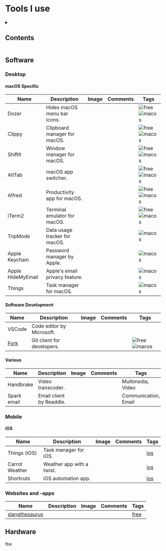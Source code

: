 
<!-- markdownlint-disable -->

<p align="center">
  <!-- github-banner-start -->
    <h1>Tools I use</h1>
  <!-- github-banner-end -->
</p>

<!-- markdownlint-restore -->

<!-- tag definitions -->
<!-- usage: ![mytag] -->

[free]: https://img.shields.io/badge/pricing-free-00FF766
[ios]: https://img.shields.io/badge/-iOS-000?logo=apple
[macos]: https://img.shields.io/badge/-macOS-000?logo=apple

<details>

<summary><h2>Contents</h2></summary>

- [Software](#software)
  - [Desktop](#desktop)
  - [Mobile](#mobile)
  - [Websites and -apps](#websites-and--apps)
- [Hardware](#hardware)

</details>

## Software

### Desktop

#### macOS Specific

| Name              | Description                    | Image | Comments | Tags             |
| ----------------- | ------------------------------ | ----- | -------- | ---------------- |
| Dozer             | Hides macOS menu bar icons.    |       |          | ![free] ![macos] |
| Clippy            | Clipboard manager for macOS.   |       |          | ![free] ![macos] |
| ShiftIt           | Window manager for macOS.      |       |          | ![free] ![macos] |
| AltTab            | macOS app switcher.            |       |          | ![free] ![macos] |
| Alfred            | Productivity app for macOS.    |       |          | ![free] ![macos] |
| iTerm2            | Terminal emulator for macOS.   |       |          | ![free] ![macos] |
| TripMode          | Data usage tracker for macOS.  |       |          | ![macos]         |
| Apple Keychain    | Password manager by Apple.     |       |          | ![macos]         |
| Apple HideMyEmail | Apple's email privacy feature. |       |          | ![macos]         |
| Things            | Task manager for macOS.        |       |          | ![macos]         |

#### Software Development

| Name                         | Description                | Image | Comments | Tags             |
| ---------------------------- | -------------------------- | ----- | -------- | ---------------- |
| VSCode                       | Code editor by Microsoft.  |       |          |                  |
| [Fork](https://git-fork.com) | Git client for developers. |       |          | ![free] ![macos] |

#### Various

| Name        | Description              | Image | Comments | Tags                 |
| ----------- | ------------------------ | ----- | -------- | -------------------- |
| Handbrake   | Video transcoder.        |       |          | Multimedia, Video    |
| Spark email | Email client by Readdle. |       |          | Communication, Email |

### Mobile

#### iOS

| Name           | Description               | Image | Comments | Tags  |
| -------------- | ------------------------- | ----- | -------- | ----- |
| Things (iOS)   | Task manager for iOS.     |       |          | [ios] |
| Carrot Weather | Weather app with a twist. |       |          | [ios] |
| Shortcuts      | iOS automation app.       |       |          | [ios] |

### Websites and -apps

| Name                                                           | Description | Image | Comments | Tags   |
| -------------------------------------------------------------- | ----------- | ----- | -------- | ------ |
| [slangthesaurus](https://www.slangthesaurus.com/synonyms/tool) |             |       |          | [free] |

## Hardware

tba

<!-- ### Home Improvement Tools

| Name   | Image | Description           | Comments | Tags         |
| ------ | ----- | --------------------- | -------- | ------------ |
| Tool 6 |       | Description of Tool 6 |          | Tag11, Tag12 |
| Tool 7 |       | Description of Tool 7 |          | Tag13, Tag14 |

### Gardening Tools

| Name   | Image | Description           | Comments | Tags         |
| ------ | ----- | --------------------- | -------- | ------------ |
| Tool 8 |       | Description of Tool 8 |          | Tag15, Tag16 |
| Tool 9 |       | Description of Tool 9 |          | Tag17, Tag18 |
-->
<!-- 

TODO/Ideas 
- Add a section for "Tools I want to buy"
- Add a section for "Tools I have bought but don't use" (?)
- maybe create separate repo for stuff I like (so movies, music etc.)

funkengrooven
-->
